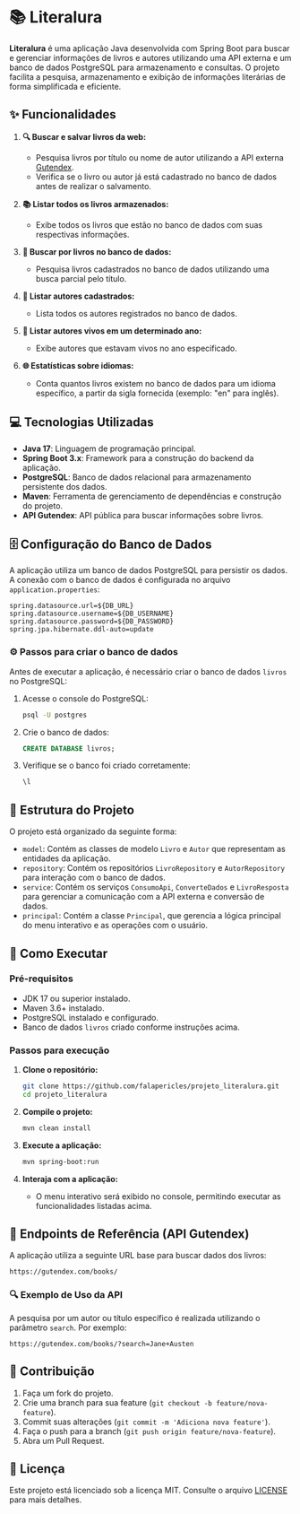 # 📚 Literalura

**Literalura** é uma aplicação Java desenvolvida com Spring Boot para buscar e gerenciar informações de livros e autores utilizando uma API externa e um banco de dados PostgreSQL para armazenamento e consultas. O projeto facilita a pesquisa, armazenamento e exibição de informações literárias de forma simplificada e eficiente.

## ✨ Funcionalidades

1. **🔍 Buscar e salvar livros da web:**
   - Pesquisa livros por título ou nome de autor utilizando a API externa [Gutendex](https://gutendex.com).
   - Verifica se o livro ou autor já está cadastrado no banco de dados antes de realizar o salvamento.

2. **📚 Listar todos os livros armazenados:**
   - Exibe todos os livros que estão no banco de dados com suas respectivas informações.

3. **📖 Buscar por livros no banco de dados:**
   - Pesquisa livros cadastrados no banco de dados utilizando uma busca parcial pelo título.

4. **📝 Listar autores cadastrados:**
   - Lista todos os autores registrados no banco de dados.

5. **📅 Listar autores vivos em um determinado ano:**
   - Exibe autores que estavam vivos no ano especificado.

6. **🌐 Estatísticas sobre idiomas:**
   - Conta quantos livros existem no banco de dados para um idioma específico, a partir da sigla fornecida (exemplo: "en" para inglês).

## 💻 Tecnologias Utilizadas

- **Java 17**: Linguagem de programação principal.
- **Spring Boot 3.x**: Framework para a construção do backend da aplicação.
- **PostgreSQL**: Banco de dados relacional para armazenamento persistente dos dados.
- **Maven**: Ferramenta de gerenciamento de dependências e construção do projeto.
- **API Gutendex**: API pública para buscar informações sobre livros.

## 🗄️ Configuração do Banco de Dados

A aplicação utiliza um banco de dados PostgreSQL para persistir os dados. A conexão com o banco de dados é configurada no arquivo `application.properties`:

```properties
spring.datasource.url=${DB_URL}
spring.datasource.username=${DB_USERNAME}
spring.datasource.password=${DB_PASSWORD}
spring.jpa.hibernate.ddl-auto=update
```

### ⚙️ Passos para criar o banco de dados

Antes de executar a aplicação, é necessário criar o banco de dados `livros` no PostgreSQL:

1. Acesse o console do PostgreSQL:
   ```bash
   psql -U postgres
   ```

2. Crie o banco de dados:
   ```sql
   CREATE DATABASE livros;
   ```

3. Verifique se o banco foi criado corretamente:
   ```sql
   \l
   ```

## 📂 Estrutura do Projeto

O projeto está organizado da seguinte forma:

- `model`: Contém as classes de modelo `Livro` e `Autor` que representam as entidades da aplicação.
- `repository`: Contém os repositórios `LivroRepository` e `AutorRepository` para interação com o banco de dados.
- `service`: Contém os serviços `ConsumoApi`, `ConverteDados` e `LivroResposta` para gerenciar a comunicação com a API externa e conversão de dados.
- `principal`: Contém a classe `Principal`, que gerencia a lógica principal do menu interativo e as operações com o usuário.

## 🚀 Como Executar

### Pré-requisitos

- JDK 17 ou superior instalado.
- Maven 3.6+ instalado.
- PostgreSQL instalado e configurado.
- Banco de dados `livros` criado conforme instruções acima.

### Passos para execução

1. **Clone o repositório:**
   ```bash
   git clone https://github.com/falapericles/projeto_literalura.git
   cd projeto_literalura
   ```

2. **Compile o projeto:**
   ```bash
   mvn clean install
   ```

3. **Execute a aplicação:**
   ```bash
   mvn spring-boot:run
   ```

4. **Interaja com a aplicação:**
   - O menu interativo será exibido no console, permitindo executar as funcionalidades listadas acima.

## 🔗 Endpoints de Referência (API Gutendex)

A aplicação utiliza a seguinte URL base para buscar dados dos livros:

```
https://gutendex.com/books/
```

### 🔍 Exemplo de Uso da API

A pesquisa por um autor ou título específico é realizada utilizando o parâmetro `search`. Por exemplo:

```
https://gutendex.com/books/?search=Jane+Austen
```

## 🤝 Contribuição

1. Faça um fork do projeto.
2. Crie uma branch para sua feature (`git checkout -b feature/nova-feature`).
3. Commit suas alterações (`git commit -m 'Adiciona nova feature'`).
4. Faça o push para a branch (`git push origin feature/nova-feature`).
5. Abra um Pull Request.

## 📝 Licença

Este projeto está licenciado sob a licença MIT. Consulte o arquivo [LICENSE](LICENSE) para mais detalhes.
